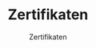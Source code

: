 ---
template: CertificatesPage
slug: certificates
title: Zertifikaten
featuredImage: https://ucarecdn.com/af9fca12-ce67-4123-a6cc-3c59f2b83ff6/
subtitle: Zertifikaten
meta:
  title: Zertifikaten Ruslan Androsjuk
  description: Zertifikaten Ruslan Androsjuk
---
